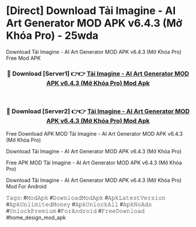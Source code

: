 # [Direct] Download Tải Imagine - AI Art Generator MOD APK v6.4.3 (Mở Khóa Pro) - 25wda
Download Tải Imagine - AI Art Generator MOD APK v6.4.3 (Mở Khóa Pro) Free Mod APK

<div align="center">
<h3>🔴 Download [Server1] 👉👉 <a href="https://apk-comot.site?title=Tải_Imagine_-_AI_Art_Generator_MOD_APK_v6.4.3_(Mở_Khóa_Pro)">Tải Imagine - AI Art Generator MOD APK v6.4.3 (Mở Khóa Pro) Mod Apk</a></h3><br>

<h3>🔴 Download [Server2] 👉👉 <a href="https://apk-comot.site?title=Tải_Imagine_-_AI_Art_Generator_MOD_APK_v6.4.3_(Mở_Khóa_Pro)">Tải Imagine - AI Art Generator MOD APK v6.4.3 (Mở Khóa Pro) Mod Apk</a></h3>
</div>


Free Download APK MOD Tải Imagine - AI Art Generator MOD APK v6.4.3 (Mở Khóa Pro)

Download Tải Imagine - AI Art Generator MOD APK v6.4.3 (Mở Khóa Pro) 

Free APK MOD Tải Imagine - AI Art Generator MOD APK v6.4.3 (Mở Khóa Pro) 

Download Tải Imagine - AI Art Generator MOD APK v6.4.3 (Mở Khóa Pro) Mod For Android

𝚃𝚊𝚐𝚜: #𝙼𝚘𝚍𝙰𝚙𝚔 #𝙳𝚘𝚠𝚗𝚕𝚘𝚊𝚍𝙼𝚘𝚍𝙰𝚙𝚔 #𝙰𝚙𝚔𝙻𝚊𝚝𝚎𝚜𝚝𝚅𝚎𝚛𝚜𝚒𝚘𝚗 #𝙰𝚙𝚔𝚄𝚗𝚕𝚒𝚖𝚒𝚝𝚎𝚍𝙼𝚘𝚗𝚎𝚢 #𝙰𝚙𝚔𝚄𝚗𝚕𝚘𝚌𝚔𝙰𝚕𝚕 #𝙰𝚙𝚔𝙽𝚘𝙰𝚍𝚜 #𝚄𝚗𝚕𝚘𝚌𝚔𝙿𝚛𝚎𝚖𝚒𝚞𝚖 #𝙵𝚘𝚛𝙰𝚗𝚍𝚛𝚘𝚒𝚍 #𝙵𝚛𝚎𝚎𝙳𝚘𝚠𝚗𝚕𝚘𝚊𝚍 #home_design_mod_apk
